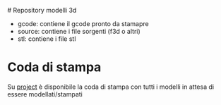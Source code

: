 # Repository modelli 3d
- gcode: contiene il gcode pronto da stamapre
- source: contiene i file sorgenti (f3d o altri)
- stl: contiene i file stl


# Coda di stampa
Su [project](https://github.com/mattiabonzi/3d/projects) è disponibile la coda di stampa con tutti i modelli in attesa di essere modellati/stampati

